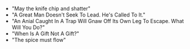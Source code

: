 * "May the knife chip and shatter"
* "A Great Man Doesn't Seek To Lead. He's Called To It."
* "An Anial Caught In A Trap Will Gnaw Off Its Own Leg To Escape. What Will You Do?"
* "When Is A Gift Not A Gift?"
* "The spice must flow"
